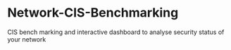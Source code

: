 # Network-CIS-Benchmarking
CIS bench marking and interactive dashboard to analyse security status of your network
